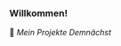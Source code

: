 ### Willkommen! <br>


🔭 <i> Mein Projekte Demnächst </i> <br>

   
<!--
**ryanwilliamske/ryanwilliamske** is a ✨ _special_ ✨ repository because its `README.md` (this file) appears on your GitHub profile.

-->
